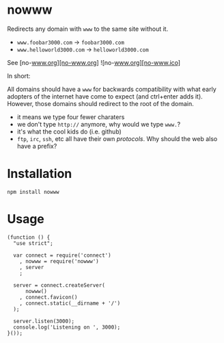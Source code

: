 nowww
===

Redirects any domain with `www` to the same site without it.

  * `www.foobar3000.com` -> `foobar3000.com`
  * `www.helloworld3000.com` -> `helloworld3000.com`

See [no-www.org][no-www.org] ![no-www.org][no-www.ico]

  [no-www.ico]: http://no-www.org/images/blog-button.gif
  [no-www.org]: http://no-www.org

In short:

  All domains should have a `www` for backwards compatibility with what
early adopters of the internet have come to expect (and ctrl+enter adds it).
However, those domains should redirect to the root of the domain.

  * it means we type four fewer charaters
  * we don't type `http://` anymore, why would we type `www.`?
  * it's what the cool kids do (i.e. github)
  * `ftp`, `irc`, `ssh`, etc all have their own *protocols*. Why should the web also have a prefix?

Installation
===

    npm install nowww

Usage
===

    (function () {
      "use strict";

      var connect = require('connect')
        , nowww = require('nowww')
        , server
        ;

      server = connect.createServer(
          nowww()
        , connect.favicon()
        , connect.static(__dirname + '/')
      );

      server.listen(3000);
      console.log('Listening on ', 3000);
    }());
